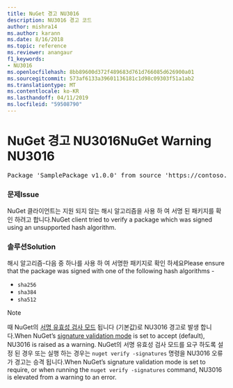 ```yaml
---
title: NuGet 경고 NU3016
description: NU3016 경고 코드
author: mishra14
ms.author: karann
ms.date: 8/16/2018
ms.topic: reference
ms.reviewer: anangaur
f1_keywords:
- NU3016
ms.openlocfilehash: 8bb89600d372f489683d761d766085d626900a01
ms.sourcegitcommit: 573af6133a39601136181c1d98c09303f51a1ab2
ms.translationtype: MT
ms.contentlocale: ko-KR
ms.lasthandoff: 04/11/2019
ms.locfileid: "59508790"
---
```

# <a name="nuget-warning-nu3016"></a><span data-ttu-id="28780-103">NuGet 경고 NU3016</span><span class="sxs-lookup"><span data-stu-id="28780-103">NuGet Warning NU3016</span></span>

<pre>Package 'SamplePackage v1.0.0' from source 'https://contoso.com/index.json': The package hash uses an unsupported hash algorithm.</pre>

### <a name="issue"></a><span data-ttu-id="28780-104">문제</span><span class="sxs-lookup"><span data-stu-id="28780-104">Issue</span></span>

<span data-ttu-id="28780-105">NuGet 클라이언트는 지원 되지 않는 해시 알고리즘을 사용 하 여 서명 된 패키지를 확인 하려고 합니다.</span><span class="sxs-lookup"><span data-stu-id="28780-105">NuGet client tried to verify a package which was signed using an unsupported hash algorithm.</span></span>


### <a name="solution"></a><span data-ttu-id="28780-106">솔루션</span><span class="sxs-lookup"><span data-stu-id="28780-106">Solution</span></span>

<span data-ttu-id="28780-107">해시 알고리즘-다음 중 하나를 사용 하 여 서명한 패키지로 확인 하세요</span><span class="sxs-lookup"><span data-stu-id="28780-107">Please ensure that the package was signed  with one of the following hash algorithms -</span></span> 
* `sha256`
* `sha384`
* `sha512`


> [!Note]
> <span data-ttu-id="28780-108">때 NuGet의 [서명 유효성 검사 모드](https://docs.microsoft.com/en-us/nuget/consume-packages/installing-signed-packages#configure-package-signature-requirements) 됩니다 (기본값)로 NU3016 경고로 발생 합니다.</span><span class="sxs-lookup"><span data-stu-id="28780-108">When NuGet’s [signature validation mode](https://docs.microsoft.com/en-us/nuget/consume-packages/installing-signed-packages#configure-package-signature-requirements) is set to accept (default), NU3016 is raised as a warning.</span></span> <span data-ttu-id="28780-109">NuGet의 서명 유효성 검사 모드를 요구 하도록 설정 된 경우 또는 실행 하는 경우는 `nuget verify -signatures` 명령을 NU3016 오류가 경고는 승격 됩니다.</span><span class="sxs-lookup"><span data-stu-id="28780-109">When NuGet’s signature validation mode is set to require, or when running the `nuget verify -signatures` command, NU3016 is elevated from a warning to an error.</span></span> 